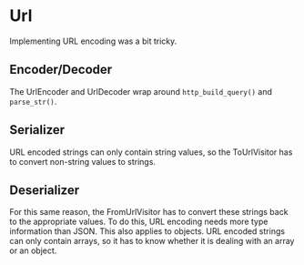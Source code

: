 Url
===

Implementing URL encoding was a bit tricky.

Encoder/Decoder
---------------

The UrlEncoder and UrlDecoder wrap around `http_build_query()` and `parse_str()`.

Serializer
----------

URL encoded strings can only contain string values, so the ToUrlVisitor has to convert non-string values to strings.

Deserializer
------------

For this same reason, the FromUrlVisitor has to convert these strings back to the appropriate values. To do this, URL
encoding needs more type information than JSON. This also applies to objects. URL encoded strings can only contain
arrays, so it has to know whether it is dealing with an array or an object.
